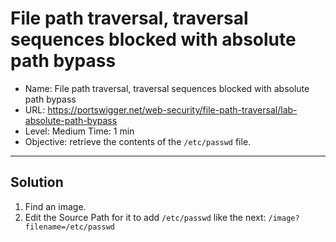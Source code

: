 # File path traversal, traversal sequences blocked with absolute path bypass
- Name: File path traversal, traversal sequences blocked with absolute path bypass
- URL: https://portswigger.net/web-security/file-path-traversal/lab-absolute-path-bypass
- Level: Medium Time: 1 min
- Objective: retrieve the contents of the `/etc/passwd` file.
---------------------------------------------------------------------------------


## Solution
1. Find an image.
2. Edit the Source Path for it to add `/etc/passwd` like the next: `/image?filename=/etc/passwd`